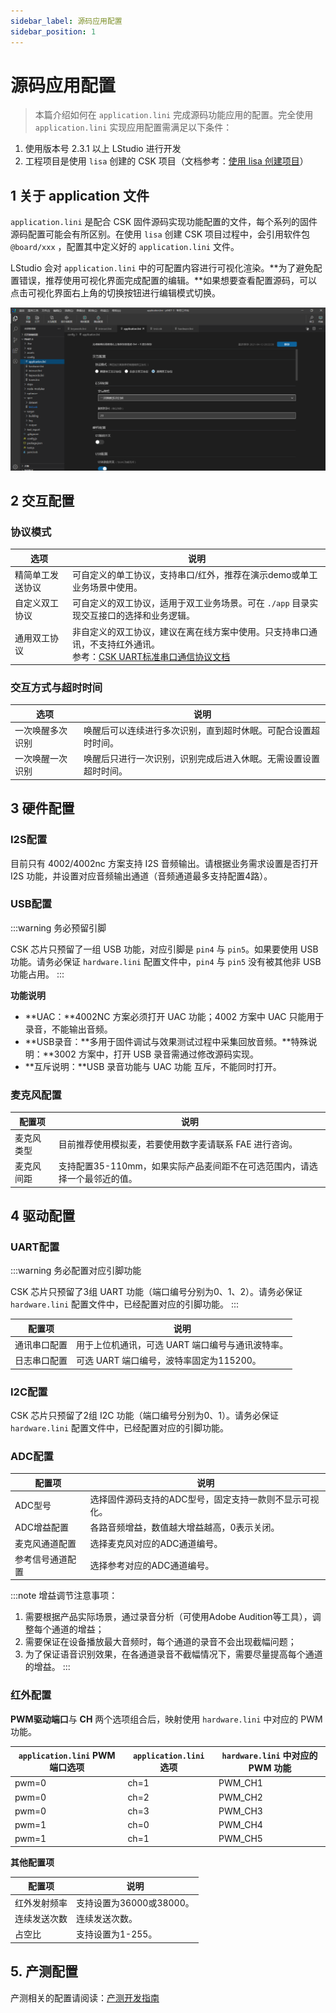 ```yaml
---
sidebar_label: 源码应用配置
sidebar_position: 1
---
```


# 源码应用配置

>本篇介绍如何在 `application.lini` 完成源码功能应用的配置。完全使用 `application.lini` 实现应用配置需满足以下条件：
1. 使用版本号 2.3.1 以上 LStudio 进行开发
2. 工程项目是使用 `lisa` 创建的 CSK 项目（文档参考：[使用 lisa 创建项目](/tools/LISA_LPM/lisa_create)）


## 1 关于 application 文件

`application.lini` 是配合 CSK 固件源码实现功能配置的文件，每个系列的固件源码配置可能会有所区别。在使用 `lisa` 创建 CSK 项目过程中，会引用软件包 `@board/xxx` ，配置其中定义好的 `application.lini` 文件。

LStudio 会对 `application.lini` 中的可配置内容进行可视化渲染。**为了避免配置错误，推荐使用可视化界面完成配置的编辑。**如果想要查看配置源码，可以点击可视化界面右上角的切换按钮进行编辑模式切换。

![](./files/application_ui.png)


## 2 交互配置

### 协议模式

| 选项 |  说明 | 
| - | - |
| 精简单工发送协议 | 可自定义的单工协议，支持串口/红外，推荐在演示demo或单工业务场景中使用。 | 
| 自定义双工协议 | 可自定义的双工协议，适用于双工业务场景。可在 `./app` 目录实现交互接口的选择和业务逻辑。 | 
| 通用双工协议 | 非自定义的双工协议，建议在离在线方案中使用。只支持串口通讯，不支持红外通讯。<br/>参考：[CSK UART标准串口通信协议文档](/AIsolution/ESR/softwaredevelopment/Basic_development/public_uart_protocol) | 

### 交互方式与超时时间

| 选项 |  说明 | 
| - | - |
| 一次唤醒多次识别 | 唤醒后可以连续进行多次识别，直到超时休眠。可配合设置超时时间。 | 
| 一次唤醒一次识别 | 唤醒后只进行一次识别，识别完成后进入休眠。无需设置设置超时时间。 | 


## 3 硬件配置

### I2S配置

目前只有 4002/4002nc 方案支持 I2S 音频输出。请根据业务需求设置是否打开 I2S 功能，并设置对应音频输出通道（音频通道最多支持配置4路）。

### USB配置

:::warning 务必预留引脚

CSK 芯片只预留了一组 USB 功能，对应引脚是 `pin4` 与 `pin5`。如果要使用 USB 功能。请务必保证 `hardware.lini` 配置文件中，`pin4` 与 `pin5` 没有被其他非 USB 功能占用。
:::

**功能说明**

- **UAC：**4002NC 方案必须打开 UAC 功能；4002 方案中 UAC 只能用于录音，不能输出音频。
- **USB录音：**多用于固件调试与效果测试过程中采集回放音频。**特殊说明：**3002 方案中，打开 USB 录音需通过修改源码实现。
- **互斥说明：**USB 录音功能与 UAC 功能 互斥，不能同时打开。

### 麦克风配置

| 配置项 |  说明 | 
| - | - |
| 麦克风类型 | 目前推荐使用模拟麦，若要使用数字麦请联系 FAE 进行咨询。 | 
| 麦克风间距 | 支持配置35-110mm，如果实际产品麦间距不在可选范围内，请选择一个最邻近的值。 | 


## 4 驱动配置

### UART配置

:::warning 务必配置对应引脚功能

CSK 芯片只预留了3组 UART 功能（端口编号分别为0、1、2）。请务必保证 `hardware.lini` 配置文件中，已经配置对应的引脚功能。
:::

| 配置项 |  说明 | 
| - | - |
| 通讯串口配置 | 用于上位机通讯，可选 UART 端口编号与通讯波特率。 | 
| 日志串口配置 | 可选 UART 端口编号，波特率固定为115200。 | 



### I2C配置

CSK 芯片只预留了2组 I2C 功能（端口编号分别为0、1）。请务必保证 `hardware.lini` 配置文件中，已经配置对应的引脚功能。

### ADC配置

| 配置项 |  说明 | 
| - | - |
| ADC型号 | 选择固件源码支持的ADC型号，固定支持一款则不显示可视化。 | 
| ADC增益配置 | 各路音频增益，数值越大增益越高，0表示关闭。 | 
| 麦克风通道配置 | 选择麦克风对应的ADC通道编号。 | 
| 参考信号通道配置 | 选择参考对应的ADC通道编号。 | 

:::note 增益调节注意事项：
1. 需要根据产品实际场景，通过录音分析（可使用Adobe Audition等工具），调整每个通道的增益；
2. 需要保证在设备播放最大音频时，每个通道的录音不会出现截幅问题；
3. 为了保证语音识别效果，在各通道录音不截幅情况下，需要尽量提高每个通道的增益。
:::

### 红外配置

**PWM驱动端口**与 **CH** 两个选项组合后，映射使用 `hardware.lini` 中对应的 PWM 功能。

| `application.lini` PWM端口选项 |  `application.lini` 选项 | `hardware.lini` 中对应的 PWM 功能 |
| - | - |- |
| pwm=0 | ch=1 | PWM_CH1 |
| pwm=0 | ch=2 | PWM_CH2 |
| pwm=0 | ch=3 | PWM_CH3 |
| pwm=1 | ch=0 | PWM_CH4 |
| pwm=1 | ch=1 | PWM_CH5 |

**其他配置项**

| 配置项 |  说明 | 
| - | - |
| 红外发射频率 | 支持设置为36000或38000。 | 
| 连续发送次数 | 连续发送次数。 | 
| 占空比 | 支持设置为1-255。 | 

## 5. 产测配置

产测相关的配置请阅读：[产测开发指南](/AIsolution/ESR/softwaredevelopment/Advanced_development/factory_config)

